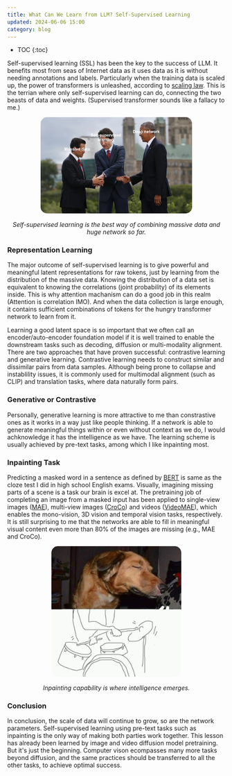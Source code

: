 ```yaml
---
title: What Can We Learn from LLM? Self-Supervised Learning
updated: 2024-06-06 15:00
category: blog
---
```


* TOC
{:toc}

Self-supervised learning (SSL) has been the key to the success of LLM. It benefits most from seas of Internet data as it uses data as it is without needing annotations and labels. Particularly when the training data is scaled up, the power of transformers is unleashed, according to [scaling law](http://www.incompleteideas.net/IncIdeas/BitterLesson.html). This is the terrian where only self-supervised learning can do, connecting the two beasts of data and weights. (Supervised transformer sounds like a fallacy to me.) 

<p align="center">
<img src="/images/SSL-data-network.jpg" alt="ssl-data-network" style="border-radius:15px; width: 350px;"/>
</p>
<p align="center">
<span class="footer"> <i> Self-supervised learning is the best way of combining massive data and huge network so far. </i></span>
</p>

### Representation Learning

The major outcome of self-supervised learning is to give powerful and meaningful latent representations for raw tokens, just by learning from the distribution of the massive data. Knowing the distribution of a data set is equivalent to knowing the correlations (joint probability) of its elements inside. This is why attention machanism can do a good job in this realm (Attention is correlation IMO). And when the data collection is large enough, it contains sufficient combinations of tokens for the hungry transformer network to learn from it.

Learning a good latent space is so important that we often call an encoder/auto-encoder foundation model if it is well trained to enable the downstream tasks such as decoding, diffusion or multi-modality alignment. There are two approaches that have proven successful: contrastive learning and generative learning. Contrastive learning needs to construct similar and dissimilar pairs from data samples. Although being prone to collapse and instablility issues, it is commonly used for multimodal alignment (such as CLIP) and translation tasks, where data naturally form pairs.

### Generative or Contrastive

Personally, generative learning is more attractive to me than constrastive ones as it works in a way just like people thinking. If a network is able to generate meaningful things within or even without context as we do, I would achknowledge it has the intelligence as we have. The learning scheme is usually achieved by pre-text tasks, among which I like inpainting most.

### Inpainting Task

Predicting a masked word in a sentence as defined by [BERT](https://research.google/pubs/bert-pre-training-of-deep-bidirectional-transformers-for-language-understanding/) is same as the cloze test I did in high school English exams. Visually, imagining missing parts of a scene is a task our brain is excel at. The pretraining job of completing an image from a masked input has been applied to single-view images ([MAE](https://arxiv.org/pdf/2111.06377)), multi-view images ([CroCo](https://arxiv.org/pdf/2210.10716)) and videos ([VideoMAE](https://proceedings.neurips.cc/paper_files/paper/2022/file/416f9cb3276121c42eebb86352a4354a-Paper-Conference.pdf)), which enables the mono-vision, 3D vision and temporal vision tasks, respectively. It is still surprising to me that the networks are able to fill in meaningful visual content even more than 80% of the images are missing (e.g., MAE and CroCo).

<p align="center">
<img src="/images/SSL-inpainting.jpg" alt="ssl-inpainting" style="border-radius: 15px; width: 300px;"/>
</p>
<p align="center">
<span class="footer"> <i> Inpainting capability is where intelligence emerges. </i></span>
</p>

### Conclusion

In conclusion, the scale of data will continue to grow, so are the network parameters. Self-supervised learning using pre-text tasks such as inpainting is the only way of making both parties work together. This lesson has already been learned by image and video diffusion model pretraining. But it's just the beginning. Computer vison ecompasses many more tasks beyond diffusion, and the same practices should be transferred to all the other tasks, to achieve optimal success. 


